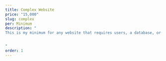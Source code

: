 ```yaml
---
title: Complex Website
price: "15,000"
slug: complex
per: Minimum
description: "
This is my minimum for any website that requires users, a database, or an api.


"
order: 1
---
```

